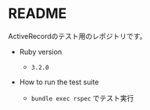 # README

ActiveRecordのテスト用のレポジトリです。

-  Ruby version
    - `3.2.0`

- How to run the test suite
    - `bundle exec rspec` でテスト実行
